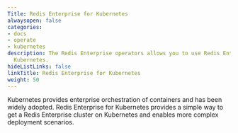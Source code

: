 ```yaml
---
Title: Redis Enterprise for Kubernetes
alwaysopen: false
categories:
- docs
- operate
- kubernetes
description: The Redis Enterprise operators allows you to use Redis Enterprise for
  Kubernetes.
hideListLinks: false
linkTitle: Redis Enterprise for Kubernetes
weight: 50
---
```


Kubernetes provides enterprise orchestration of containers and has been widely adopted. Redis Enterprise for Kubernetes provides a simple way to get a Redis Enterprise cluster on Kubernetes and enables more complex deployment scenarios.

